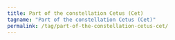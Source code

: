 ```yaml
---
title: Part of the constellation Cetus (Cet)
tagname: "Part of the constellation Cetus (Cet)"
permalink: /tag/part-of-the-constellation-cetus-cet/
---
```

